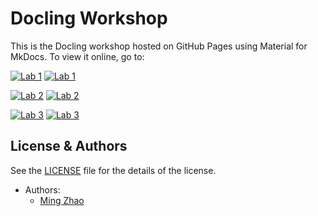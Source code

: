 # Docling Workshop

This is the Docling workshop hosted on GitHub Pages using Material for MkDocs. To view it online, go to:

[![Lab 1](https://badgen.net/badge/icon/github?icon=github&label=View%20on "View on GitHub")](https://github.com/mingxzhao/docling-workshop/blob/Pydata/notebooks/Docling_Lab1_code%20(1).ipynb)
[![Lab 1](https://colab.research.google.com/assets/colab-badge.svg "Open In Colab")](https://colab.research.google.com/github/mingxzhao/docling-workshop/blob/Pydata/notebooks/Docling_Lab1_code%20(1).ipynb)

[![Lab 2](https://badgen.net/badge/icon/github?icon=github&label=View%20on "View on GitHub")](https://github.com/mingxzhao/docling-workshop/blob/Pydata/notebooks/Docling_Lab2_code%20(1).ipynb)
[![Lab 2](https://colab.research.google.com/assets/colab-badge.svg "Open In Colab")](https://colab.research.google.com/github/mingxzhao/docling-workshop/blob/Pydata/notebooks/Docling_Lab2_code%20(1).ipynb)

[![Lab 3](https://badgen.net/badge/icon/github?icon=github&label=View%20on "View on GitHub")](https://github.com/mingxzhao/docling-workshop/blob/Pydata/notebooks/Docling_Lab3_code%20(1).ipynb)
[![Lab 3](https://colab.research.google.com/assets/colab-badge.svg "Open In Colab")](https://colab.research.google.com/github/mingxzhao/docling-workshop/blob/Pydata/notebooks/Docling_Lab3_code%20(1).ipynb)

## License & Authors

See the [LICENSE](./LICENSE) file for the details of the license.

- Authors:
  - [Ming Zhao](https://github.com/mingxzhao)
